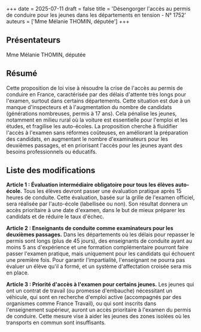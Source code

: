 +++
date = 2025-07-11
draft = false
title = 'Désengorger l'accès au permis de conduire pour les jeunes dans les départements
en tension - N° 1752'
auteurs = ['Mme Mélanie THOMIN, députée']
+++

## Présentateurs

Mme Mélanie THOMIN, députée

## Résumé

Cette proposition de loi vise à résoudre la crise de l'accès au permis de conduire en France, caractérisée par des délais d'attente très longs pour l'examen, surtout dans certains départements. Cette situation est due à un manque d'inspecteurs et à l'augmentation du nombre de candidats (générations nombreuses, permis à 17 ans). Cela pénalise les jeunes, notamment en milieu rural où la voiture est essentielle pour l'emploi et les études, et fragilise les auto-écoles. La proposition cherche à fluidifier l'accès à l'examen sans réformes coûteuses, en améliorant la préparation des candidats, en augmentant le nombre d'examinateurs pour les deuxièmes passages, et en priorisant l'accès pour les jeunes ayant des besoins professionnels ou éducatifs.

## Liste des modifications

**Article 1 : Évaluation intermédiaire obligatoire pour tous les élèves auto-école.** Tous les élèves devront passer une évaluation pratique après 15 heures de conduite. Cette évaluation, basée sur la grille de l'examen officiel, sera réalisée par l'auto-école (labellisée ou non). Son résultat donnera un accès prioritaire à une date d'examen, dans le but de mieux préparer les candidats et de réduire le taux d'échec.

**Article 2 : Enseignants de conduite comme examinateurs pour les deuxièmes passages.** Dans les départements où les délais pour repasser le permis sont longs (plus de 45 jours), des enseignants de conduite ayant au moins 5 ans d'expérience et une formation complémentaire pourront faire passer l'examen pratique, mais uniquement pour les candidats qui échouent une première fois. Pour garantir l'impartialité, l'enseignant ne pourra pas évaluer un élève qu'il a formé, et un système d'affectation croisée sera mis en place.

**Article 3 : Priorité d'accès à l'examen pour certains jeunes.** Les jeunes qui ont un contrat de travail (ou promesse d'embauche) nécessitant un véhicule, qui sont en recherche d'emploi active (accompagnés par des organismes comme France Travail), ou qui sont inscrits dans l'enseignement supérieur, auront un accès prioritaire à l'examen du permis de conduire. Cette mesure vise à aider les jeunes des zones isolées où les transports en commun sont insuffisants.
